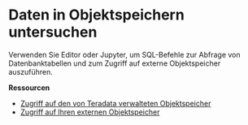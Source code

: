 Daten in Objektspeichern untersuchen
====================================

Verwenden Sie Editor oder Jupyter, um SQL-Befehle zur Abfrage von Datenbanktabellen und zum Zugriff auf externe Objektspeicher auszuführen.

**Ressourcen**

-   [Zugriff auf den von Teradata verwalteten Objektspeicher](https://docs.teradata.com/search/all?query=Accessing+the+Teradata-Managed+Object+Store&content-lang=en-US)
-   [Zugriff auf Ihren externen Objektspeicher](https://docs.teradata.com/search/all?query=Access+Your+External+Object+Store&content-lang=en-US)
